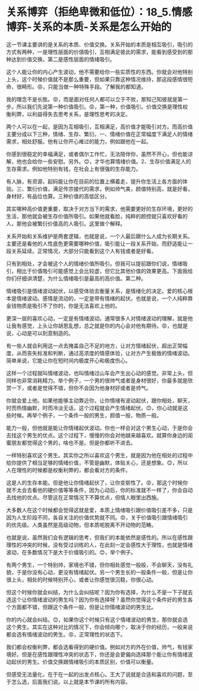 # 关系博弈（拒绝卑微和低位）：18_5.情感博弈-关系的本质-关系是怎么开始的

这一节课主要讲的是关系的本质、价值交换。关系开始的本质是相互吸引，吸引的方式有两种，一是理性层面的价值吸引，互相满足彼此的需求，能看到感受到的那种达到价值交换。第二是感性层面的情绪吸引。

这个人能让你的内心产生波动，他不需要给你一些实质性的东西。你就会对他特别上头，这个时候价值就不是那么重要，但如果只靠这种情况维持，那这段感情很短命，很畸形。😡，只能当做一种特殊手段。了解我的都知道。

我的理念不是长胜。😡，而是面对任何人都可以立于不败，那知己知彼就是第一步。所以我们先说第一种价值吸引。😡，第一种，价值吸引。价值交换是理性权衡利弊，以利益得失去思考关系，是理性思考的决定。

两个人可以在一起，是因为互相吸引，互相满足，高价值才能吸引对方。而高价值主要分成以下三种，情绪、生存、繁衍。一、情绪价值在正常幅度下满足人的情绪需求，相处舒服。他有让你开心难过的能力，例如跟他在一起。

你感到很稳定的幸福满足，或者偶尔工作忙，无法陪伴你，虽然不开心，但也能谅解，他也会给你一些安慰。另外。😊，才华也算情绪价值。2、生存价值满足人的生存需求。例如他特别有钱，在社会上有很强的生存能力。

有人脉，有资源，起码能让你在目前的位置上横着走，提升你生活上各方面的体验。三、繁衍价值，满足传宗接代的需求，例如帅气美，颜值特别高，就是好看，身材好，有品位也算。三种价值的高低区分。

其实哪种高价值更重要，取决于对方当下的需求，他需要更好的生存环境，更好的生活，那他就会被生存价值所吸引。如果他就看脸，纯粹的颜控就只喜欢好看的人，那他会被繁衍价值高的人吸引。这里做个解释。

关系开始和关系维护是两套逻辑，也就是说，一个人最后跟什么人成为长期关系。主要还是看他的人性底色更需要哪种价值，吸引能让一段关系开始，而舒适能让一段关系延续。正常情况，大部分只能看到这个人有钱或者是好看。

只有到相处，才会被这个人的情绪价值所吸引。但我可以提前跟你们说，情绪吸引，相比于价值吸引可能感觉上会比较虚，但它比其他价值的效果更高。下面我给你们仔细讲清楚，为什么情绪吸引是最高的高价值。第二种。

情绪吸引是情绪波动起伏，以感受体验去衡量关系，是情绪化的决定。爱的核心根本是情绪波动。感情是流动的，一定是带有情绪的起伏。也就是说，一个人纯粹靠金钱物质是吸引不了你的，你是无法喜欢上他的。

更深一层的喜欢心动，一定是有情绪波动。通常很多人对情绪波动的理解，就是他让我有感觉，上头让你胡思乱想，总之就是你的内心会对他有期待。😡，也就是说，心动是可以刻意制造的。

有一些人就会利用这一点去掩盖自己不足的地方，让对方情绪起伏，超出正常幅度，从而丧失标准和判断，通过高浓度的情感体验，让对方产生极致的情绪波动。简单来说，它能让你在短时间内极度开心和极度伤心。

这样一个过程就叫情绪波动，也叫情绪过山车会产生出心动的感觉。非常上头，但同样也非常消耗精力。举个例子，一个男的很帅气或者是身材很好，你最多就是欣赏一下，或者是觉得不错，但你不会因为他身材好或者是帅气。

你就会爱上他。如果他能够主动靠近你，让你情绪有波动起伏，跟你相处，聊天，时而热情幽默，时而冷淡无话，这个过程就会产生情绪起伏。😊，你心动就是这些时候。再举个例子，一个条件一般的男生，颜值一般，物质一般。

能力一般，但他就是能让你情绪起伏波动。你也一样会对这个男生心动，于是你会去找这个男生的优点。这个过程下，慢慢的你会对他越来越喜欢。就算你身边的闺蜜朋友都觉得这个男的，啥也不是。但是你都听不进去。

一样特别喜欢这个男生。其实你之所以喜欢这个男生，就是因为他在相处的过程中给你提供了相当足够的情绪价值，不管是幽默，体贴关心，还是想象。😊，所以人在理性的时候都是权衡利弊的，都会看对方的条件。

这是人的生存本能。但是他让你情绪起伏了，让你变崭性了。😡，那这个时候你就不太会去看他的硬价值等等条件，因为心动后，你的标准就不一样了，你会自动去找他的优点。尽管这在正常情况下不算优点，但情人眼里出西施。

大多数人在这个时候都会觉得这就是爱，本质上情绪吸引跟价值吸引差不多，只是因为人生阶段不同，各自关注的价值优势就不同。😡，关于价值吸引跟情绪吸引的优先级。人类虽然是高级动物，但本质呢脱离不开动物的范畴。

也就是说，虽然我们会有逻辑的思考，但我们的本能依然是感性的。所以在感性跟理性的冲突的时候，没有受过训练的人，在此刻一定会感性大于理性，也就是情绪波动，在多数情况下是大于价值吸引的。😊，举个例子。

有两个男生，一个特别帅，家境也不错，但你相处感觉一般般，不会聊天，没有礼貌，于是你没有心动，更没有情绪起伏。另一个男生长的一般条件一般，但是让你很上头，相处的时候特别开心，或者让你感觉很沉稳，你很心动。

但这个时候你就会纠结，为什么会纠结呢？因为你有选择，为什么不是一下子就去选这个让你情绪波动的男生吗？因为你有选择呀？虽然你觉得这个条件好的男生各个方面都不错，但跟这个条件一般，但是让你情绪波动的男生比。

你的内心就会纠结。😊，如果你这个时候只有这个情绪波动的男生，那你就会选这个男生。其实在这种对比的情况下，你会倾向哪个，取决于你的经历，一般来说都会选有情绪波动的男生。😡，正常理性的状态下。

我们都会权衡利弊，都会选看得到的硬价值。例如对方的外在价值，帅气，有钱家境好。但是在感性跟理性冲突的状态下，你还是会更偏向选择那个能让你有情绪波动起伏的男生。价值交换跟情绪吸引的本质区别，价值可以衡量。

但感受无法量化，在于在一起的出发点核心。王大了说就是合适和喜欢的问题，至于怎么选，后面我们说。以上就是本节课的所有内容。


